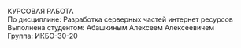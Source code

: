 <p class="has-line-data" data-line-start="0" data-line-end="4">КУРСОВАЯ РАБОТА<br>
По дисциплине: Разработка серверных частей интернет ресурсов<br>
Выполнена студентом: Абашкиным Алексеем Алексеевичем<br>
Группа: ИКБО-30-20</p>

